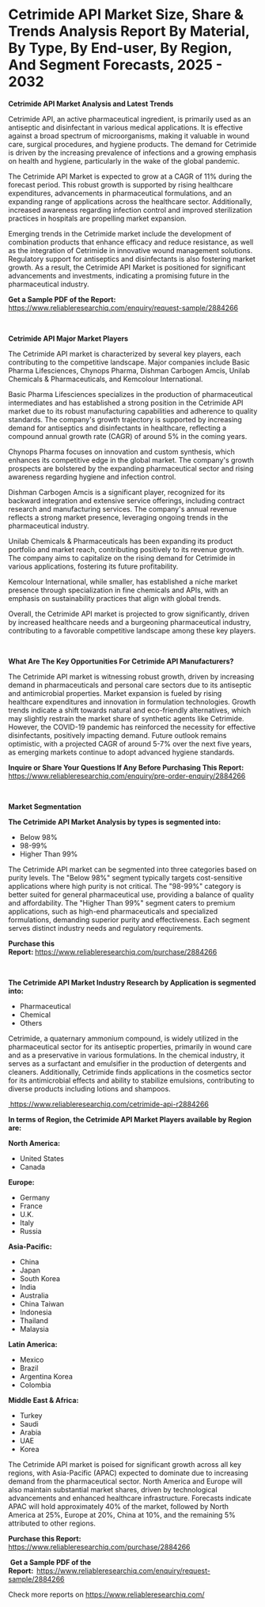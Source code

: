 <p><h1>Cetrimide API Market Size, Share & Trends Analysis Report By Material, By Type, By End-user, By Region, And Segment Forecasts, 2025 - 2032</h1></p><p><strong>Cetrimide API Market Analysis and Latest Trends</strong></p>
<p><p>Cetrimide API, an active pharmaceutical ingredient, is primarily used as an antiseptic and disinfectant in various medical applications. It is effective against a broad spectrum of microorganisms, making it valuable in wound care, surgical procedures, and hygiene products. The demand for Cetrimide is driven by the increasing prevalence of infections and a growing emphasis on health and hygiene, particularly in the wake of the global pandemic.</p><p>The Cetrimide API Market is expected to grow at a CAGR of 11% during the forecast period. This robust growth is supported by rising healthcare expenditures, advancements in pharmaceutical formulations, and an expanding range of applications across the healthcare sector. Additionally, increased awareness regarding infection control and improved sterilization practices in hospitals are propelling market expansion.</p><p>Emerging trends in the Cetrimide market include the development of combination products that enhance efficacy and reduce resistance, as well as the integration of Cetrimide in innovative wound management solutions. Regulatory support for antiseptics and disinfectants is also fostering market growth. As a result, the Cetrimide API Market is positioned for significant advancements and investments, indicating a promising future in the pharmaceutical industry.</p></p>
<p><strong>Get a Sample PDF of the Report:&nbsp;</strong> <a href="https://www.reliableresearchiq.com/enquiry/request-sample/2884266?utm_campaign=3252&utm_medium=2&utm_source=Github&utm_content=ia&utm_term=13032025&utm_id=cetrimide-api">https://www.reliableresearchiq.com/enquiry/request-sample/2884266</a></p>
<p>&nbsp;</p>
<p><strong>Cetrimide API Major Market Players</strong></p>
<p><p>The Cetrimide API market is characterized by several key players, each contributing to the competitive landscape. Major companies include Basic Pharma Lifesciences, Chynops Pharma, Dishman Carbogen Amcis, Unilab Chemicals & Pharmaceuticals, and Kemcolour International. </p><p>Basic Pharma Lifesciences specializes in the production of pharmaceutical intermediates and has established a strong position in the Cetrimide API market due to its robust manufacturing capabilities and adherence to quality standards. The company's growth trajectory is supported by increasing demand for antiseptics and disinfectants in healthcare, reflecting a compound annual growth rate (CAGR) of around 5% in the coming years.</p><p>Chynops Pharma focuses on innovation and custom synthesis, which enhances its competitive edge in the global market. The company's growth prospects are bolstered by the expanding pharmaceutical sector and rising awareness regarding hygiene and infection control. </p><p>Dishman Carbogen Amcis is a significant player, recognized for its backward integration and extensive service offerings, including contract research and manufacturing services. The company's annual revenue reflects a strong market presence, leveraging ongoing trends in the pharmaceutical industry.</p><p>Unilab Chemicals & Pharmaceuticals has been expanding its product portfolio and market reach, contributing positively to its revenue growth. The company aims to capitalize on the rising demand for Cetrimide in various applications, fostering its future profitability.</p><p>Kemcolour International, while smaller, has established a niche market presence through specialization in fine chemicals and APIs, with an emphasis on sustainability practices that align with global trends.</p><p>Overall, the Cetrimide API market is projected to grow significantly, driven by increased healthcare needs and a burgeoning pharmaceutical industry, contributing to a favorable competitive landscape among these key players.</p></p>
<p>&nbsp;</p>
<p><strong>What Are The Key Opportunities For Cetrimide API Manufacturers?</strong></p>
<p><p>The Cetrimide API market is witnessing robust growth, driven by increasing demand in pharmaceuticals and personal care sectors due to its antiseptic and antimicrobial properties. Market expansion is fueled by rising healthcare expenditures and innovation in formulation technologies. Growth trends indicate a shift towards natural and eco-friendly alternatives, which may slightly restrain the market share of synthetic agents like Cetrimide. However, the COVID-19 pandemic has reinforced the necessity for effective disinfectants, positively impacting demand. Future outlook remains optimistic, with a projected CAGR of around 5-7% over the next five years, as emerging markets continue to adopt advanced hygiene standards.</p></p>
<p><strong>Inquire or Share Your Questions If Any Before Purchasing This Report:</strong> <a href="https://www.reliableresearchiq.com/enquiry/pre-order-enquiry/2884266?utm_campaign=3252&utm_medium=2&utm_source=Github&utm_content=ia&utm_term=13032025&utm_id=cetrimide-api">https://www.reliableresearchiq.com/enquiry/pre-order-enquiry/2884266</a></p>
<p>&nbsp;</p>
<p><strong>Market Segmentation</strong></p>
<p><strong>The Cetrimide API Market Analysis by types is segmented into:</strong></p>
<p><ul><li>Below 98%</li><li>98-99%</li><li>Higher Than 99%</li></ul></p>
<p><p>The Cetrimide API market can be segmented into three categories based on purity levels. The "Below 98%" segment typically targets cost-sensitive applications where high purity is not critical. The "98-99%" category is better suited for general pharmaceutical use, providing a balance of quality and affordability. The "Higher Than 99%" segment caters to premium applications, such as high-end pharmaceuticals and specialized formulations, demanding superior purity and effectiveness. Each segment serves distinct industry needs and regulatory requirements.</p></p>
<p><strong>Purchase this Report:&nbsp;</strong><a href="https://www.reliableresearchiq.com/purchase/2884266?utm_campaign=3252&utm_medium=2&utm_source=Github&utm_content=ia&utm_term=13032025&utm_id=cetrimide-api">https://www.reliableresearchiq.com/purchase/2884266</a></p>
<p>&nbsp;</p>
<p><strong>The Cetrimide API Market Industry Research by Application is segmented into:</strong></p>
<p><ul><li>Pharmaceutical</li><li>Chemical</li><li>Others</li></ul></p>
<p><p>Cetrimide, a quaternary ammonium compound, is widely utilized in the pharmaceutical sector for its antiseptic properties, primarily in wound care and as a preservative in various formulations. In the chemical industry, it serves as a surfactant and emulsifier in the production of detergents and cleaners. Additionally, Cetrimide finds applications in the cosmetics sector for its antimicrobial effects and ability to stabilize emulsions, contributing to diverse products including lotions and shampoos.</p></p>
<p><a href="https://www.reliableresearchiq.com/cetrimide-api-r2884266?utm_campaign=3252&utm_medium=2&utm_source=Github&utm_content=ia&utm_term=13032025&utm_id=cetrimide-api">&nbsp;https://www.reliableresearchiq.com/cetrimide-api-r2884266</a></p>
<p><strong>In terms of Region, the Cetrimide API Market Players available by Region are:</strong></p>
<p>
    <p> <strong> North America: </strong>
        <ul>
            <li>United States</li>
            <li>Canada</li>
        </ul>
        </p> 
    <p> <strong> Europe: </strong>
        <ul>
            <li>Germany</li>
            <li>France</li>
            <li>U.K.</li>
            <li>Italy</li>
            <li>Russia</li>
        </ul>
        </p> 
    <p> <strong> Asia-Pacific: </strong>
        <ul>
            <li>China</li>
            <li>Japan</li>
            <li>South Korea</li>
            <li>India</li>
            <li>Australia</li>
            <li>China Taiwan</li>
            <li>Indonesia</li>
            <li>Thailand</li>
            <li>Malaysia</li>
        </ul>
        </p> 
    <p> <strong> Latin America: </strong>
        <ul>
            <li>Mexico</li>
            <li>Brazil</li>
            <li>Argentina Korea</li>
            <li>Colombia</li>
        </ul>
        </p> 
    <p> <strong> Middle East & Africa: </strong>
        <ul>
            <li>Turkey</li>
            <li>Saudi</li>
            <li>Arabia</li>
            <li>UAE</li>
            <li>Korea</li>
        </ul>
    </p>
    </p>
<p><p>The Cetrimide API market is poised for significant growth across all key regions, with Asia-Pacific (APAC) expected to dominate due to increasing demand from the pharmaceutical sector. North America and Europe will also maintain substantial market shares, driven by technological advancements and enhanced healthcare infrastructure. Forecasts indicate APAC will hold approximately 40% of the market, followed by North America at 25%, Europe at 20%, China at 10%, and the remaining 5% attributed to other regions.</p></p>
<p><strong>Purchase this Report: </strong><a href="https://www.reliableresearchiq.com/purchase/2884266?utm_campaign=3252&utm_medium=2&utm_source=Github&utm_content=ia&utm_term=13032025&utm_id=cetrimide-api">https://www.reliableresearchiq.com/purchase/2884266</a></p>
<p>&nbsp;<strong>Get a Sample PDF of the Report:&nbsp;&nbsp;</strong><a href="https://www.reliableresearchiq.com/enquiry/request-sample/2884266?utm_campaign=3252&utm_medium=2&utm_source=Github&utm_content=ia&utm_term=13032025&utm_id=cetrimide-api">https://www.reliableresearchiq.com/enquiry/request-sample/2884266</a></p>
<p><strong></strong></p>
<p>Check more reports on <a href="https://www.reliableresearchiq.com/?utm_campaign=3252&utm_medium=2&utm_source=Github&utm_content=ia&utm_term=13032025&utm_id=cetrimide-api">https://www.reliableresearchiq.com/</a></p>